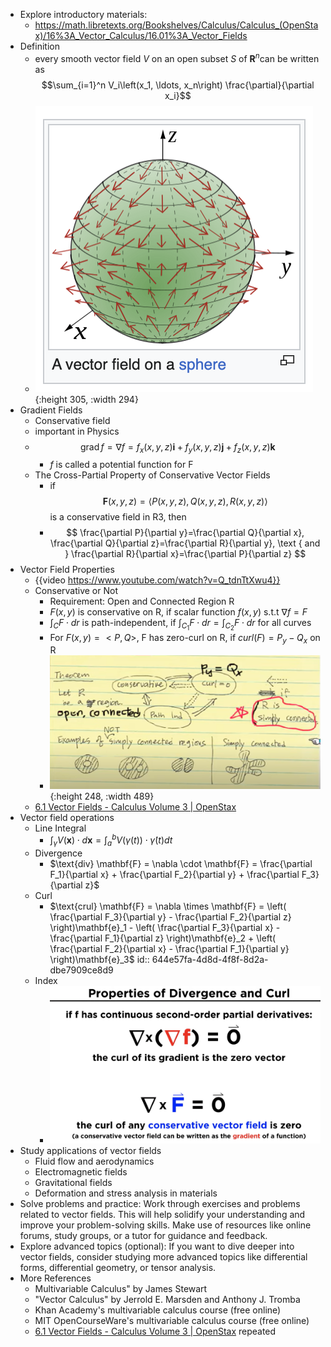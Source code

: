 - Explore introductory materials:
	- https://math.libretexts.org/Bookshelves/Calculus/Calculus_(OpenStax)/16%3A_Vector_Calculus/16.01%3A_Vector_Fields
- Definition
	- every smooth vector field $V$ on an open subset $S$ of ${\mathbf {R} }^{n}$can be written as $$\sum_{i=1}^n V_i\left(x_1, \ldots, x_n\right) \frac{\partial}{\partial x_i}$$
	- ![image.png](../assets/image_1682514021352_0.png){:height 305, :width 294}
- Gradient Fields
	- Conservative field
	- important in Physics
	- $$
	  \operatorname{grad} f=\nabla f=f_x(x, y, z) \mathbf{i}+f_y(x, y, z) \mathbf{j}+f_z(x, y, z) \mathbf{k}
	  $$
		- $f$ is called a potential function for F
	- The Cross-Partial Property of Conservative Vector Fields
		- if $$ \mathbf{F}(x, y, z)=\langle P(x, y, z), Q(x, y, z), R(x, y, z)\rangle $$ is a conservative field in R3, then
		- $$
		  \frac{\partial P}{\partial y}=\frac{\partial Q}{\partial x}, \frac{\partial Q}{\partial z}=\frac{\partial R}{\partial y}, \text { and } \frac{\partial R}{\partial x}=\frac{\partial P}{\partial z}
		  $$
- Vector Field Properties
	- {{video https://www.youtube.com/watch?v=Q_tdnTtXwu4}}
	- Conservative or Not
		- Requirement: Open and Connected Region R
		- $F(x,y)$ is conservative on R, if scalar function $f(x,y)$ s.t.t $\nabla f =F$
		- $\int_C F \cdot dr$ is path-independent, if $\int_{C_1} F \cdot dr =  \int_{C_2} F \cdot dr$ for all curves
		- For $F(x,y) = <P,Q>$, F has zero-curl on R, if $curl (F)=P_y-Q_x$ on R
		- ![image.png](../assets/image_1682554223585_0.png){:height 248, :width 489}
	- [6.1 Vector Fields - Calculus Volume 3 | OpenStax](https://openstax.org/books/calculus-volume-3/pages/6-1-vector-fields)
- Vector field operations
	- Line Integral
		- $\int_\gamma V(\mathbf{x})\cdot d \mathbf{x} = \int^{b}_{a} V(\gamma(t))\cdot \dot \gamma(t) dt$
	- Divergence
		- $\text{div} \mathbf{F} = \nabla \cdot \mathbf{F} = \frac{\partial F_1}{\partial x} + \frac{\partial F_2}{\partial y} + \frac{\partial F_3}{\partial z}$
	- Curl
		- $\text{crul} \mathbf{F} = \nabla \times \mathbf{F} = \left( \frac{\partial F_3}{\partial y} - \frac{\partial F_2}{\partial z} \right)\mathbf{e}_1 - \left( \frac{\partial F_3}{\partial x} - \frac{\partial F_1}{\partial z} \right)\mathbf{e}_2 + \left( \frac{\partial F_2}{\partial x} - \frac{\partial F_1}{\partial y} \right)\mathbf{e}_3$
		  id:: 644e57fa-4d8d-4f8f-8d2a-dbe7909ce8d9
	- Index
		- ![image.png](../assets/image_1682856653023_0.png)
- Study applications of vector fields
	- Fluid flow and aerodynamics
	- Electromagnetic fields
	- Gravitational fields
	- Deformation and stress analysis in materials
- Solve problems and practice:
  Work through exercises and problems related to vector fields. This will help solidify your understanding and improve your problem-solving skills. Make use of resources like online forums, study groups, or a tutor for guidance and feedback.
- Explore advanced topics (optional):
  If you want to dive deeper into vector fields, consider studying more advanced topics like differential forms, differential geometry, or tensor analysis.
- More References
	- Multivariable Calculus" by James Stewart
	- "Vector Calculus" by Jerrold E. Marsden and Anthony J. Tromba
	- Khan Academy's multivariable calculus course (free online)
	- MIT OpenCourseWare's multivariable calculus course (free online)
	- [6.1 Vector Fields - Calculus Volume 3 | OpenStax](https://openstax.org/books/calculus-volume-3/pages/6-1-vector-fields) repeated